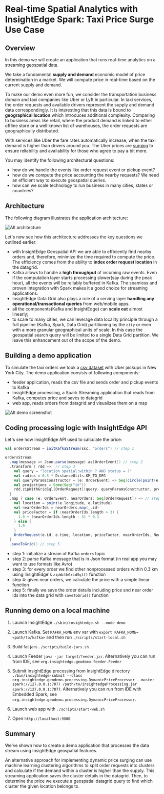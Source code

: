 # Real-time Spatial Analytics with InsightEdge Spark: Taxi Price Surge Use Case

## Overview

In this demo we will create an application that runs real-time analytics on a streaming geospatial data.

We take a fundamental **supply and demand** economic model of price determination in a market.
We will compute price in real-time based on the current supply and demand.

To make our demo even more fun, we consider the transportation business domain and taxi companies like Uber or Lyft in particular.
In taxi services, the order requests and available drivers represent the supply and demand data correspondingly.
It is interesting that this data is bound to **geographical location** which introduces additional complexity. Comparing to business areas like
retail, where the product demand is linked to either offline store or a well known list of warehouses, the order requests are geographically distributed.

With services like Uber the fare rates automatically increase, when the taxi demand is higher than drivers around you.
The Uber prices are [surging](https://help.uber.com/h/19572af0-d494-4885-a1ef-1a0d54d0e68f) to ensure reliability and availability for those who agree to pay a bit more.

You may identify the following architectural questions:
- how do we handle the events like order request event or pickup event?
- how do we compute the price accounting the nearby requests? We need an efficient way to execute geospatial queries.
- how can we scale technology to run business in many cities, states or countries?


## Architecture

The following diagram illustrates the application architecture:

![Alt architecture](img/geo-demo-arch-diagram.jpg?raw=true "architecture")

Let's now see how this architecture addresses the key questions we outlined earlier:
- with InsightEdge Geospatial API we are able to efficiently find nearby orders and, therefore, minimize the time required to compute the price.
The efficiency comes from the ability to **index order request location** in the datagrid.
- Kafka allows to handle a **high throughput** of incoming raw events.
Even if the computation layer starts processing slower(say during the peak hour), all the events will be reliably buffered in Kafka. The seamless and proven integration with Spark makes it a good choice for streaming applications.
- InsightEdge Data Grid also plays a role of a serving layer **handling any operational/transactional queries** from web/mobile apps.
- all the components(Kafka and InsightEdge) can **scale out** almost linearly;
- to scale to many cities, we can leverage data locality principle through a full pipeline (Kafka, Spark, Data Grid)
partitioning by the `city` or even with a more granular geographical units of scale. In this case the geospatial search query will be limited to a single Data Grid partition. We leave this enhancement out of the scope of the demo.

## Building a demo application

To simulate the taxi orders we took a [csv dataset](https://github.com/fivethirtyeight/uber-tlc-foil-response) with Uber pickups in New York City. The demo application consists of following components:
- feeder application, reads the csv file and sends order and pickup events to Kafka
- InsightEdge processing, a Spark Streaming application that reads from Kafka, computes price and saves to datagrid
- web app, reads orders from datagrid and visualizes them on a map

![Alt demo screenshot](img/demo_screenshot.jpg?raw=true "demo screenshot")

## Coding processing logic with InsightEdge API

Let's see how InsightEdge API used to calculate the price:

```scala
val ordersStream = initKafkaStream(ssc, "orders") // step 1

ordersStream
  .map(message => Json.parse(message).as[OrderEvent]) // step 2
  .transform { rdd =>  // step 3
    val query = "location spatial:within ? AND status = ?"
    val radius = 0.5 * DistanceUtils.KM_TO_DEG
    val queryParamsConstructor = (e: OrderEvent) => Seq(circle(point(e.longitude, e.latitude), radius), NewOrder)
    val projections = Some(Seq("id"))
    rdd.zipWithGridSql[OrderRequest](query, queryParamsConstructor, projections)
  }
  .map { case (e: OrderEvent, nearOrders: Seq[OrderRequest]) => // step 4
    val location = point(e.longitude, e.latitude)
    val nearOrderIds = nearOrders.map(_.id)
    val priceFactor = if (nearOrderIds.length > 3) {
      1.0 + (nearOrderIds.length - 3) * 0.1
    } else {
      1.0
    }
    OrderRequest(e.id, e.time, location, priceFactor, nearOrderIds, NewOrder)
  }
  .saveToGrid() // step 5
```

- step 1: initialize a stream of Kafka `orders` topic
- step 2: parse Kafka message that is in Json format (in real app you may want to use formats like Avro)
- step 3: for every order we find other nonprocessed orders within 0.3 km using InsightEdge's `zipWithGridSql()` function
- step 4: given near orders, we calculate the price with a simple linear function
- step 5: finally we save the order details including price and near order ids into the data grid with `saveToGrid()` function

## Running demo on a local machine

1. Launch InsightEdge `./sbin/insightedge.sh --mode demo`

2. Launch Kafka. Set `KAFKA_HOME` env var with `export KAFKA_HOME=<path/to/kafka>` and then run `./scripts/start-local.sh`

3. Build fat jars `./scripts/build-jars.sh`

4. Launch Feeder `java -jar target/feeder.jar`. Alternatively you can run from IDE, see `org.insightedge.geodemo.feeder.Feeder`

5. Submit InsightEdge processing from InsightEdge directory `./bin/insightedge-submit --class org.insightedge.geodemo.processing.DymanicPriceProcessor --master spark://127.0.0.1:7077 /path/to/insightedgeProcessing.jar spark://127.0.0.1:7077`. Alternatively you can run from IDE with Embedded Spark, see `org.insightedge.geodemo.processing.DymanicPriceProcessor`.

6. Launch web app with `./scripts/start-web.sh`

7. Open `http://localhost:9000`

## Summary

We've shown how to create a demo application that processes the data stream using InsightEdge geospatial features.

An alternative approach for implementing dynamic price surging can use machine learning clustering algorithms to split order requests into clusters
and calculate if the demand within a cluster is higher than the supply. This streaming application saves the cluster details in the datagrid. Then,
to determine the price we execute a geospatial datagrid query to find which cluster the given location belongs to.
